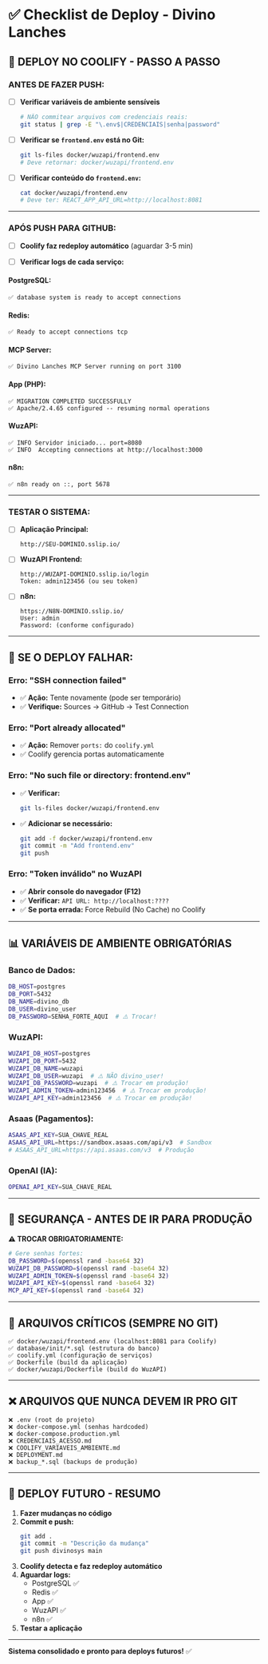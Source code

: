 # ✅ Checklist de Deploy - Divino Lanches

## 🎯 DEPLOY NO COOLIFY - PASSO A PASSO

### **ANTES DE FAZER PUSH:**

- [ ] **Verificar variáveis de ambiente sensíveis**
  ```bash
  # NÃO commitear arquivos com credenciais reais:
  git status | grep -E "\.env$|CREDENCIAIS|senha|password"
  ```

- [ ] **Verificar se `frontend.env` está no Git:**
  ```bash
  git ls-files docker/wuzapi/frontend.env
  # Deve retornar: docker/wuzapi/frontend.env
  ```

- [ ] **Verificar conteúdo do `frontend.env`:**
  ```bash
  cat docker/wuzapi/frontend.env
  # Deve ter: REACT_APP_API_URL=http://localhost:8081
  ```

---

### **APÓS PUSH PARA GITHUB:**

- [ ] **Coolify faz redeploy automático** (aguardar 3-5 min)

- [ ] **Verificar logs de cada serviço:**

#### **PostgreSQL:**
```
✅ database system is ready to accept connections
```

#### **Redis:**
```
✅ Ready to accept connections tcp
```

#### **MCP Server:**
```
✅ Divino Lanches MCP Server running on port 3100
```

#### **App (PHP):**
```
✅ MIGRATION COMPLETED SUCCESSFULLY
✅ Apache/2.4.65 configured -- resuming normal operations
```

#### **WuzAPI:**
```
✅ INFO Servidor iniciado... port=8080
✅ INFO  Accepting connections at http://localhost:3000
```

#### **n8n:**
```
✅ n8n ready on ::, port 5678
```

---

### **TESTAR O SISTEMA:**

- [ ] **Aplicação Principal:**
  ```
  http://SEU-DOMINIO.sslip.io/
  ```

- [ ] **WuzAPI Frontend:**
  ```
  http://WUZAPI-DOMINIO.sslip.io/login
  Token: admin123456 (ou seu token)
  ```

- [ ] **n8n:**
  ```
  https://N8N-DOMINIO.sslip.io/
  User: admin
  Password: (conforme configurado)
  ```

---

## 🔧 SE O DEPLOY FALHAR:

### **Erro: "SSH connection failed"**
- ✅ **Ação:** Tente novamente (pode ser temporário)
- ✅ **Verifique:** Sources → GitHub → Test Connection

### **Erro: "Port already allocated"**
- ✅ **Ação:** Remover `ports:` do `coolify.yml`
- ✅ Coolify gerencia portas automaticamente

### **Erro: "No such file or directory: frontend.env"**
- ✅ **Verificar:**
  ```bash
  git ls-files docker/wuzapi/frontend.env
  ```
- ✅ **Adicionar se necessário:**
  ```bash
  git add -f docker/wuzapi/frontend.env
  git commit -m "Add frontend.env"
  git push
  ```

### **Erro: "Token inválido" no WuzAPI**
- ✅ **Abrir console do navegador (F12)**
- ✅ **Verificar:** `API URL: http://localhost:????`
- ✅ **Se porta errada:** Force Rebuild (No Cache) no Coolify

---

## 📊 VARIÁVEIS DE AMBIENTE OBRIGATÓRIAS

### **Banco de Dados:**
```bash
DB_HOST=postgres
DB_PORT=5432
DB_NAME=divino_db
DB_USER=divino_user
DB_PASSWORD=SENHA_FORTE_AQUI  # ⚠️ Trocar!
```

### **WuzAPI:**
```bash
WUZAPI_DB_HOST=postgres
WUZAPI_DB_PORT=5432
WUZAPI_DB_NAME=wuzapi
WUZAPI_DB_USER=wuzapi  # ⚠️ NÃO divino_user!
WUZAPI_DB_PASSWORD=wuzapi  # ⚠️ Trocar em produção!
WUZAPI_ADMIN_TOKEN=admin123456  # ⚠️ Trocar em produção!
WUZAPI_API_KEY=admin123456  # ⚠️ Trocar em produção!
```

### **Asaas (Pagamentos):**
```bash
ASAAS_API_KEY=SUA_CHAVE_REAL
ASAAS_API_URL=https://sandbox.asaas.com/api/v3  # Sandbox
# ASAAS_API_URL=https://api.asaas.com/v3  # Produção
```

### **OpenAI (IA):**
```bash
OPENAI_API_KEY=SUA_CHAVE_REAL
```

---

## 🔐 SEGURANÇA - ANTES DE IR PARA PRODUÇÃO

**⚠️ TROCAR OBRIGATORIAMENTE:**

```bash
# Gere senhas fortes:
DB_PASSWORD=$(openssl rand -base64 32)
WUZAPI_DB_PASSWORD=$(openssl rand -base64 32)
WUZAPI_ADMIN_TOKEN=$(openssl rand -base64 32)
WUZAPI_API_KEY=$(openssl rand -base64 32)
MCP_API_KEY=$(openssl rand -base64 32)
```

---

## 📁 ARQUIVOS CRÍTICOS (SEMPRE NO GIT)

```
✅ docker/wuzapi/frontend.env (localhost:8081 para Coolify)
✅ database/init/*.sql (estrutura do banco)
✅ coolify.yml (configuração de serviços)
✅ Dockerfile (build da aplicação)
✅ docker/wuzapi/Dockerfile (build do WuzAPI)
```

---

## ❌ ARQUIVOS QUE NUNCA DEVEM IR PRO GIT

```
❌ .env (root do projeto)
❌ docker-compose.yml (senhas hardcoded)
❌ docker-compose.production.yml
❌ CREDENCIAIS_ACESSO.md
❌ COOLIFY_VARIAVEIS_AMBIENTE.md
❌ DEPLOYMENT.md
❌ backup_*.sql (backups de produção)
```

---

## 🚀 DEPLOY FUTURO - RESUMO

1. **Fazer mudanças no código**
2. **Commit e push:**
   ```bash
   git add .
   git commit -m "Descrição da mudança"
   git push divinosys main
   ```
3. **Coolify detecta e faz redeploy automático**
4. **Aguardar logs:**
   - PostgreSQL ✅
   - Redis ✅
   - App ✅
   - WuzAPI ✅
   - n8n ✅
5. **Testar a aplicação**

---

**Sistema consolidado e pronto para deploys futuros!** ✅

